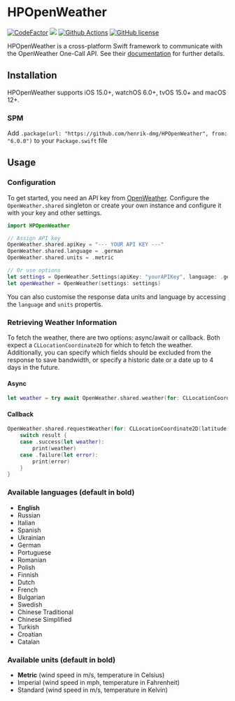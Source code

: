# HPOpenWeather

<a href="https://www.codefactor.io/repository/github/henrik-dmg/hpopenweather"><img src="https://www.codefactor.io/repository/github/henrik-dmg/hpopenweather/badge" alt="CodeFactor" /></a>
<a href="https://img.shields.io/badge/Swift-5.0-orange"><img src="https://img.shields.io/badge/Swift-5.0-orange.svg"/></a>
<a href="https://github.com/henrik-dmg/HPOpenWeather/blob/master/.github/workflows/swift.yml"><img src="https://github.com/henrik-dmg/HPOpenWeather/workflows/Swift/badge.svg" alt="Github Actions"/></a>
[![GitHub license](https://img.shields.io/github/license/henrik-dmg/HPOpenWeather)](https://github.com/henrik-dmg/HPOpenWeather/blob/master/LICENSE.md)

HPOpenWeather is a cross-platform Swift framework to communicate with the OpenWeather One-Call API. See their [documentation](https://openweathermap.org/api/one-call-api) for further details.

## Installation

HPOpenWeather supports iOS 15.0+, watchOS 6.0+, tvOS 15.0+ and macOS 12+.

### SPM

Add `.package(url: "https://github.com/henrik-dmg/HPOpenWeather", from: "6.0.0")` to your `Package.swift` file

## Usage

### Configuration

To get started, you need an API key from [OpenWeather](https://openweathermap.org). Configure the `OpenWeather.shared` singleton or create your own instance and configure it with your key and other settings.

```swift
import HPOpenWeather

// Assign API key
OpenWeather.shared.apiKey = "--- YOUR API KEY ---"
OpenWeather.shared.language = .german
OpenWeather.shared.units = .metric

// Or use options
let settings = OpenWeather.Settings(apiKey: "yourAPIKey", language: .german, units: .metric)
let openWeather = OpenWeather(settings: settings)
```

You can also customise the response data units and language by accessing the `language` and `units` propertis.

### Retrieving Weather Information

To fetch the weather, there are two options: async/await or callback. Both expect a `CLLocationCoordinate2D` for which to fetch the weather.
Additionally, you can specify which fields should be excluded from the response to save bandwidth, or specify a historic date or a date up to 4 days in the future.

#### Async

```swift
let weather = try await OpenWeather.shared.weather(for: CLLocationCoordinate2D(latitude: 37.7749, longitude: -122.4194))
```

#### Callback

```swift
OpenWeather.shared.requestWeather(for: CLLocationCoordinate2D(latitude: 37.7749, longitude: -122.4194)) { result in
    switch result {
    case .success(let weather):
        print(weather)
    case .failure(let error):
        print(error)
    }
}
```

### Available languages (default in bold)

- **English**
- Russian
- Italian
- Spanish
- Ukrainian
- German
- Portuguese
- Romanian
- Polish
- Finnish
- Dutch
- French
- Bulgarian
- Swedish
- Chinese Traditional
- Chinese Simplified
- Turkish
- Croatian
- Catalan

### Available units (default in bold)

- **Metric** (wind speed in m/s, temperature in Celsius)
- Imperial (wind speed in mph, temperature in Fahrenheit)
- Standard (wind speed in m/s, temperature in Kelvin)
